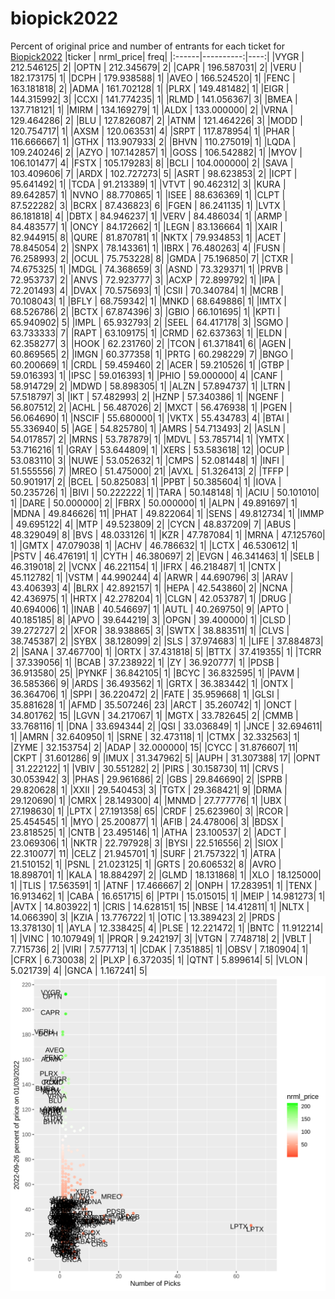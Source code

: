 # biopick2022
Percent of original price and number of entrants for each ticket for [Biopick2022](https://twitter.com/hashtag/Biopick2022)
|ticker | nrml_price| freq|
|:------|----------:|----:|
|VYGR   | 212.546125|    2|
|OPTN   | 212.345679|    2|
|CAPR   | 196.587031|    2|
|VERU   | 182.173175|    1|
|DCPH   | 179.938588|    1|
|AVEO   | 166.524520|    1|
|FENC   | 163.181818|    2|
|ADMA   | 161.702128|    1|
|PLRX   | 149.481482|    1|
|EIGR   | 144.315992|    3|
|CCXI   | 141.774235|    1|
|RLMD   | 141.056367|    3|
|BMEA   | 137.718121|    1|
|MIRM   | 134.169279|    1|
|ALDX   | 133.000000|    2|
|VRNA   | 129.464286|    2|
|BLU    | 127.826087|    2|
|ATNM   | 121.464226|    3|
|MODD   | 120.754717|    1|
|AXSM   | 120.063531|    4|
|SRPT   | 117.878954|    1|
|PHAR   | 116.666667|    1|
|GTHX   | 113.907933|    2|
|BHVN   | 110.275019|    1|
|LQDA   | 109.240246|    2|
|AZYO   | 107.142857|    1|
|GOSS   | 106.542882|    1|
|MYOV   | 106.101477|    4|
|FSTX   | 105.179283|    8|
|BCLI   | 104.000000|    2|
|SAVA   | 103.409606|    7|
|ARDX   | 102.727273|    5|
|ASRT   |  98.623853|    2|
|ICPT   |  95.641492|    1|
|TCDA   |  91.213389|    1|
|VTVT   |  90.462312|    3|
|KURA   |  89.642857|    1|
|NVNO   |  88.770865|    1|
|ISEE   |  88.636369|    1|
|CLPT   |  87.522282|    3|
|BCRX   |  87.436823|    6|
|FGEN   |  86.241135|    1|
|LVTX   |  86.181818|    4|
|DBTX   |  84.946237|    1|
|VERV   |  84.486034|    1|
|ARMP   |  84.483577|    1|
|ONCY   |  84.172662|    1|
|LEGN   |  83.136664|    1|
|XAIR   |  82.944915|    8|
|QURE   |  81.870781|    1|
|NKTX   |  79.934853|    1|
|ACET   |  78.845054|    2|
|SNPX   |  78.143361|    1|
|IBRX   |  76.480263|    4|
|FUSN   |  76.258993|    2|
|OCUL   |  75.753228|    8|
|GMDA   |  75.196850|    7|
|CTXR   |  74.675325|    1|
|MDGL   |  74.368659|    3|
|ASND   |  73.329371|    1|
|PRVB   |  72.953737|    2|
|ANVS   |  72.923777|    3|
|ACXP   |  72.899792|    1|
|IPA    |  72.201493|    4|
|DVAX   |  70.575693|    1|
|CSII   |  70.340784|    1|
|MCRB   |  70.108043|    1|
|BFLY   |  68.759342|    1|
|MNKD   |  68.649886|    1|
|IMTX   |  68.526786|    2|
|BCTX   |  67.874396|    3|
|GBIO   |  66.101695|    1|
|KPTI   |  65.940902|    5|
|IMPL   |  65.932793|    2|
|SEEL   |  64.417178|    3|
|SGMO   |  63.733333|    7|
|RAPT   |  63.109175|    1|
|CRMD   |  62.637363|    1|
|ELDN   |  62.358277|    3|
|HOOK   |  62.231760|    2|
|TCON   |  61.371841|    6|
|AGEN   |  60.869565|    2|
|IMGN   |  60.377358|    1|
|PRTG   |  60.298229|    7|
|BNGO   |  60.200669|    1|
|CRDL   |  59.459460|    2|
|ACER   |  59.210526|    1|
|GTBP   |  59.016393|    1|
|IPSC   |  59.016393|    1|
|PHIO   |  59.000000|    4|
|CANF   |  58.914729|    2|
|MDWD   |  58.898305|    1|
|ALZN   |  57.894737|    1|
|LTRN   |  57.518797|    3|
|IKT    |  57.482993|    2|
|HZNP   |  57.340386|    1|
|NGENF  |  56.807512|    2|
|ACHL   |  56.487026|    2|
|MXCT   |  56.476938|    1|
|PGEN   |  56.064690|    1|
|NSCIF  |  55.680000|    1|
|VKTX   |  55.434783|    4|
|BTAI   |  55.336940|    5|
|AGE    |  54.825780|    1|
|AMRS   |  54.713493|    2|
|ASLN   |  54.017857|    2|
|MRNS   |  53.787879|    1|
|MDVL   |  53.785714|    1|
|YMTX   |  53.716216|    1|
|GRAY   |  53.644809|    1|
|XERS   |  53.583618|   12|
|OCUP   |  53.083110|    3|
|NUWE   |  53.052632|    1|
|CMPS   |  52.081448|    1|
|INFI   |  51.555556|    7|
|MREO   |  51.475000|   21|
|AVXL   |  51.326413|    2|
|TFFP   |  50.901917|    2|
|BCEL   |  50.825083|    1|
|PPBT   |  50.385604|    1|
|IOVA   |  50.235726|    1|
|BIVI   |  50.222222|    1|
|TARA   |  50.148148|    1|
|ACIU   |  50.101010|    1|
|DARE   |  50.000000|    2|
|FBRX   |  50.000000|    1|
|ALPN   |  49.891697|    1|
|MDNA   |  49.846626|   11|
|PHAT   |  49.822064|    1|
|SENS   |  49.812734|    1|
|IMMP   |  49.695122|    4|
|MTP    |  49.523809|    2|
|CYCN   |  48.837209|    7|
|ABUS   |  48.329049|    8|
|BVS    |  48.033126|    1|
|KZR    |  47.787084|    1|
|MRNA   |  47.125760|    1|
|GMTX   |  47.079038|    1|
|ACHV   |  46.786632|    1|
|LCTX   |  46.530612|    1|
|PSTV   |  46.476191|    1|
|CYTH   |  46.380697|    2|
|EVGN   |  46.341463|    1|
|SELB   |  46.319018|    2|
|VCNX   |  46.221154|    1|
|IFRX   |  46.218487|    1|
|CNTX   |  45.112782|    1|
|VSTM   |  44.990244|    4|
|ARWR   |  44.690796|    3|
|ARAV   |  43.406393|    4|
|BLRX   |  42.892157|    1|
|HEPA   |  42.543860|    2|
|NCNA   |  42.436975|    1|
|HRTX   |  42.278204|    1|
|CLGN   |  42.053787|    1|
|DRUG   |  40.694006|    1|
|INAB   |  40.546697|    1|
|AUTL   |  40.269750|    9|
|APTO   |  40.185185|    8|
|APVO   |  39.644219|    3|
|OPGN   |  39.400000|    1|
|CLSD   |  39.272727|    2|
|XFOR   |  38.938865|    3|
|SWTX   |  38.883511|    1|
|CLVS   |  38.745387|    2|
|SYBX   |  38.128099|    2|
|SLS    |  37.974683|    1|
|LIFE   |  37.884873|    2|
|SANA   |  37.467700|    1|
|ORTX   |  37.431818|    5|
|BTTX   |  37.419355|    1|
|TCRR   |  37.339056|    1|
|BCAB   |  37.238922|    1|
|ZY     |  36.920777|    1|
|PDSB   |  36.913580|   25|
|PYNKF  |  36.842105|    1|
|BCYC   |  36.832595|    1|
|PAVM   |  36.585366|    9|
|ARDS   |  36.493562|    1|
|GRTX   |  36.383442|    1|
|ONTX   |  36.364706|    1|
|SPPI   |  36.220472|    2|
|FATE   |  35.959668|    1|
|GLSI   |  35.881628|    1|
|AFMD   |  35.507246|   23|
|ARCT   |  35.260742|    1|
|ONCT   |  34.801762|   15|
|LGVN   |  34.217067|    1|
|MGTX   |  33.782645|    2|
|CMMB   |  33.768116|    1|
|DNA    |  33.694344|    2|
|QSI    |  33.036849|    1|
|JNCE   |  32.694611|    1|
|AMRN   |  32.640950|    1|
|SRNE   |  32.473118|    1|
|CTMX   |  32.332563|    1|
|ZYME   |  32.153754|    2|
|ADAP   |  32.000000|   15|
|CYCC   |  31.876607|   11|
|CKPT   |  31.601286|    9|
|IMUX   |  31.347962|    5|
|AUPH   |  31.307388|   17|
|OPNT   |  31.222122|    1|
|VBIV   |  30.551282|    2|
|PIRS   |  30.158730|   11|
|CRVS   |  30.053942|    3|
|PHAS   |  29.961686|    2|
|GBS    |  29.846690|    2|
|SPRB   |  29.820628|    1|
|XXII   |  29.540453|    3|
|TGTX   |  29.368421|    9|
|DRMA   |  29.120690|    1|
|CMRX   |  28.149300|    4|
|MNMD   |  27.777776|    1|
|UBX    |  27.198630|    1|
|LPTX   |  27.191358|   65|
|CRDF   |  25.623960|    3|
|RCOR   |  25.454545|    1|
|MYO    |  25.200877|    1|
|AFIB   |  24.478006|    3|
|BDSX   |  23.818525|    1|
|CNTB   |  23.495146|    1|
|ATHA   |  23.100537|    2|
|ADCT   |  23.069306|    1|
|NKTR   |  22.797928|    3|
|BYSI   |  22.516556|    2|
|SIOX   |  22.310077|   11|
|CELZ   |  21.945701|    1|
|SURF   |  21.757322|    1|
|ATRA   |  21.510152|    1|
|PSNL   |  21.023125|    1|
|GRTS   |  20.606532|    8|
|AVRO   |  18.898701|    1|
|KALA   |  18.884297|    2|
|GLMD   |  18.131868|    1|
|XLO    |  18.125000|    1|
|TLIS   |  17.563591|    1|
|ATNF   |  17.466667|    2|
|ONPH   |  17.283951|    1|
|TENX   |  16.913462|    1|
|CABA   |  16.651715|    6|
|PTPI   |  15.015015|    1|
|MEIP   |  14.981273|    1|
|AVTX   |  14.803922|    1|
|CRIS   |  14.628151|   15|
|NBSE   |  14.412811|    1|
|NLTX   |  14.066390|    3|
|KZIA   |  13.776722|    1|
|OTIC   |  13.389423|    2|
|PRDS   |  13.378130|    1|
|AYLA   |  12.338425|    4|
|PLSE   |  12.221472|    1|
|BNTC   |  11.912214|    1|
|VINC   |  10.107949|    1|
|PRQR   |   9.242197|    3|
|VTGN   |   7.748718|    2|
|VBLT   |   7.715736|    2|
|VIRI   |   7.577713|    1|
|CDAK   |   7.351885|    1|
|OBSV   |   7.180904|    1|
|CFRX   |   6.730038|    2|
|PLXP   |   6.372035|    1|
|QTNT   |   5.899614|    5|
|VLON   |   5.021739|    4|
|GNCA   |   1.167241|    5|
![retvspicks](biopicks.png?raw=true)
